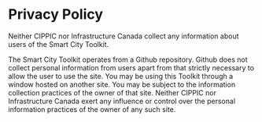 # Privacy Policy

Neither CIPPIC nor Infrastructure Canada collect any information about users of the Smart City Toolkit.

The Smart City Toolkit operates from a Github repository. Github does not collect personal information from users apart from that strictly necessary to allow the user to use the site. You may be using this Toolkit through a window hosted on another site. You may be subject to the information collection practices of the owner of that site. Neither CIPPIC nor Infrastructure Canada exert any influence or control over the personal information practices of the owner of any such site.

